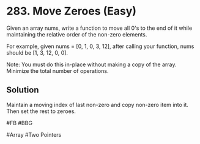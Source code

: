 # 283. Move Zeroes (Easy)

Given an array nums, write a function to move all 0's to the end of it while maintaining the relative order of the non-zero elements.

For example, given nums = [0, 1, 0, 3, 12], after calling your function, nums should be [1, 3, 12, 0, 0].

Note:
You must do this in-place without making a copy of the array.
Minimize the total number of operations.

## Solution
Maintain a moving index of last non-zero and copy non-zero item into it. Then set the rest to zeroes.

#FB #BBG

#Array #Two Pointers
